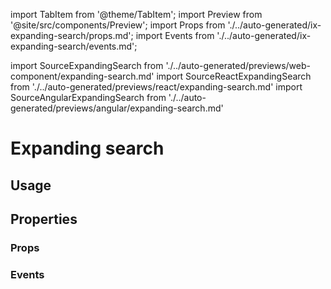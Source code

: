 import TabItem from '@theme/TabItem';
import Preview from '@site/src/components/Preview';
import Props from './../auto-generated/ix-expanding-search/props.md';
import Events from './../auto-generated/ix-expanding-search/events.md';

import SourceExpandingSearch from './../auto-generated/previews/web-component/expanding-search.md'
import SourceReactExpandingSearch from './../auto-generated/previews/react/expanding-search.md'
import SourceAngularExpandingSearch from './../auto-generated/previews/angular/expanding-search.md'

# Expanding search

## Usage

<Preview name="expanding-search" height="4rem">
  <TabItem value="javascript">
    <SourceExpandingSearch />
  </TabItem>
  <TabItem value="react">
    <SourceReactExpandingSearch />
  </TabItem>
  <TabItem value="angular">
    <SourceAngularExpandingSearch />
  </TabItem>
</Preview>

## Properties

### Props

<Props />

### Events

<Events />
